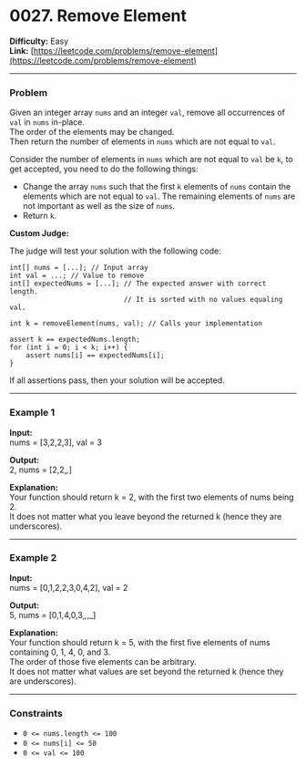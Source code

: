 # 0027. Remove Element

**Difficulty:** Easy  
**Link:** [https://leetcode.com/problems/remove-element](https://leetcode.com/problems/remove-element)

---

### Problem

Given an integer array `nums` and an integer `val`, remove all occurrences of `val` in `nums` in-place.  
The order of the elements may be changed.  
Then return the number of elements in `nums` which are not equal to `val`.

Consider the number of elements in `nums` which are not equal to `val` be `k`, to get accepted, you need to do the following things:

- Change the array `nums` such that the first `k` elements of `nums` contain the elements which are not equal to `val`. The remaining elements of `nums` are not important as well as the size of `nums`.
- Return `k`.

**Custom Judge:**

The judge will test your solution with the following code:

    int[] nums = [...]; // Input array
    int val = ...; // Value to remove
    int[] expectedNums = [...]; // The expected answer with correct length.
                                // It is sorted with no values equaling val.

    int k = removeElement(nums, val); // Calls your implementation

    assert k == expectedNums.length;
    for (int i = 0; i < k; i++) {
        assert nums[i] == expectedNums[i];
    }

If all assertions pass, then your solution will be accepted.

---

### Example 1

**Input:**  
nums = [3,2,2,3], val = 3

**Output:**  
2, nums = [2,2,_,_]

**Explanation:**  
Your function should return k = 2, with the first two elements of nums being 2.  
It does not matter what you leave beyond the returned k (hence they are underscores).

---

### Example 2

**Input:**  
nums = [0,1,2,2,3,0,4,2], val = 2

**Output:**  
5, nums = [0,1,4,0,3,_,_,_]

**Explanation:**  
Your function should return k = 5, with the first five elements of nums containing 0, 1, 4, 0, and 3.  
The order of those five elements can be arbitrary.  
It does not matter what values are set beyond the returned k (hence they are underscores).

---

### Constraints

- `0 <= nums.length <= 100`  
- `0 <= nums[i] <= 50`  
- `0 <= val <= 100`

